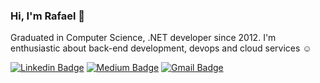 ### Hi, I'm Rafael 👋

Graduated in Computer Science, .NET developer since 2012. I'm enthusiastic about back-end development, devops and cloud services ☺

[![Linkedin Badge](https://img.shields.io/badge/-Rafael-blue?style=flat-square&logo=Linkedin&logoColor=white&link=https://www.linkedin.com/in/rafael-dalsenter-549931186)](https://www.linkedin.com/in/rafael-dalsenter-549931186) [![Medium Badge](https://img.shields.io/badge/-@rafaeldalsenter-03a57a?style=flat-square&labelColor=000000&logo=Medium&link=https://medium.com/@rafaeldalsenter/)](https://medium.com/@rafaeldalsenter/)
[![Gmail Badge](https://img.shields.io/badge/-rafaeldalsenter@gmail.com-c14438?style=flat-square&logo=Gmail&logoColor=white&link=mailto:rafaeldalsenter@gmail.com)](mailto:rafaeldalsenter@gmail.com)
